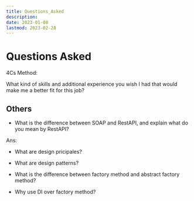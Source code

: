 ```yaml
---
title: Questions_Asked
description:
date: 2023-01-08
lastmod: 2023-02-28
---
```


# Questions Asked

4Cs Method:

What kind of skills and additional experience you wish I had that would make me a better fit for this job?

## Others

- What is the difference between SOAP and RestAPI, and explain what do you mean by RestAPI?

Ans:

- What are design pricipales?

- What are design patterns?

- What is the difference between factory method and abstract factory method?

- Why use DI over factory method?
